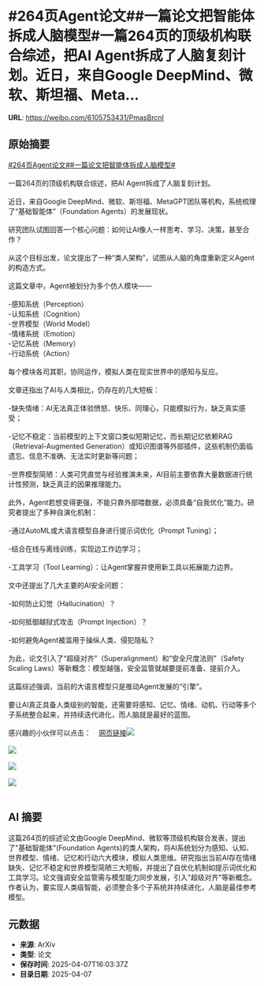 # #264页Agent论文##一篇论文把智能体拆成人脑模型#一篇264页的顶级机构联合综述，把AI Agent拆成了人脑复刻计划。近日，来自Google DeepMind、微软、斯坦福、Meta...

**URL**: https://weibo.com/6105753431/PmasBrcnI

## 原始摘要

<a href="https://m.weibo.cn/search?containerid=231522type%3D1%26t%3D10%26q%3D%23264%E9%A1%B5Agent%E8%AE%BA%E6%96%87%23&amp;extparam=%23264%E9%A1%B5Agent%E8%AE%BA%E6%96%87%23" data-hide=""><span class="surl-text">#264页Agent论文#</span></a><a href="https://m.weibo.cn/search?containerid=231522type%3D1%26t%3D10%26q%3D%23%E4%B8%80%E7%AF%87%E8%AE%BA%E6%96%87%E6%8A%8A%E6%99%BA%E8%83%BD%E4%BD%93%E6%8B%86%E6%88%90%E4%BA%BA%E8%84%91%E6%A8%A1%E5%9E%8B%23&amp;extparam=%23%E4%B8%80%E7%AF%87%E8%AE%BA%E6%96%87%E6%8A%8A%E6%99%BA%E8%83%BD%E4%BD%93%E6%8B%86%E6%88%90%E4%BA%BA%E8%84%91%E6%A8%A1%E5%9E%8B%23" data-hide=""><span class="surl-text">#一篇论文把智能体拆成人脑模型#</span></a><br><br>一篇264页的顶级机构联合综述，把AI Agent拆成了人脑复刻计划。<br><br>近日，来自Google DeepMind、微软、斯坦福、MetaGPT团队等机构，系统梳理了“基础智能体”（Foundation Agents）的发展现状。<br><br>研究团队试图回答一个核心问题：如何让AI像人一样思考、学习、决策，甚至合作？<br><br>从这个目标出发，论文提出了一种“类人架构”，试图从人脑的角度重新定义Agent的构造方式。<br><br>这篇文章中，Agent被划分为多个仿人模块——<br><br>-感知系统（Perception）<br>-认知系统（Cognition）<br>-世界模型（World Model）<br>-情绪系统（Emotion）<br>-记忆系统（Memory）<br>-行动系统（Action）<br><br>每个模块各司其职，协同运作，模拟人类在现实世界中的感知与反应。<br><br>文章还指出了AI与人类相比，仍存在的几大短板：<br><br>-缺失情绪：AI无法真正体验愤怒、快乐、同理心，只能模拟行为，缺乏真实感受；<br><br>-记忆不稳定：当前模型的上下文窗口类似短期记忆，而长期记忆依赖RAG（Retrieval-Augmented Generation）或知识图谱等外部插件，这些机制仍面临遗忘、信息不准确、无法实时更新等问题；<br><br>-世界模型简陋：人类可凭直觉与经验推演未来，AI目前主要依靠大量数据进行统计性预测，缺乏真正的因果推理能力。<br><br>此外，Agent若想变得更强，不能只靠外部喂数据，必须具备“自我优化”能力。研究者提出了多种自演化机制：<br><br>-通过AutoML或大语言模型自身进行提示词优化（Prompt Tuning）；<br><br>-结合在线与离线训练，实现边工作边学习；<br><br>-工具学习（Tool Learning）：让Agent掌握并使用新工具以拓展能力边界。<br><br>文中还提出了几大主要的AI安全问题：<br><br>-如何防止幻觉（Hallucination）？<br><br>-如何抵御越狱式攻击（Prompt Injection）？<br><br>-如何避免Agent被滥用于操纵人类、侵犯隐私？<br><br>为此，论文引入了“超级对齐”（Superalignment）和“安全尺度法则”（Safety Scaling Laws）等新概念：模型越强，安全监管就越要提前准备、提前介入。<br><br>这篇综述强调，当前的大语言模型只是推动Agent发展的“引擎”。<br><br>要让AI真正具备人类级别的智能，还需要将感知、记忆、情绪、动机、行动等多个子系统整合起来，并持续迭代进化，而人脑就是最好的蓝图。<br><br>感兴趣的小伙伴可以点击：<a href="https://weibo.cn/sinaurl?u=https%3A%2F%2Fhuggingface.co%2Fpapers%2F2504.01990" data-hide=""><span class="url-icon"><img style="width: 1rem;height: 1rem" src="https://h5.sinaimg.cn/upload/2015/09/25/3/timeline_card_small_web_default.png" referrerpolicy="no-referrer"></span><span class="surl-text">网页链接</span></a><img style="" src="https://tvax2.sinaimg.cn/large/006Fd7o3gy1i08bybfebpj30qs0xchck.jpg" referrerpolicy="no-referrer"><br><br><img style="" src="https://tvax4.sinaimg.cn/large/006Fd7o3gy1i08bycdr9uj30sk0l1n7v.jpg" referrerpolicy="no-referrer"><br><br><img style="" src="https://tvax4.sinaimg.cn/large/006Fd7o3gy1i08bye7cpwj30qu0h2tey.jpg" referrerpolicy="no-referrer"><br><br><img style="" src="https://tvax1.sinaimg.cn/large/006Fd7o3gy1i08byfvdw1j30r90oq15c.jpg" referrerpolicy="no-referrer"><br><br>

## AI 摘要

这篇264页的综述论文由Google DeepMind、微软等顶级机构联合发表，提出了"基础智能体"(Foundation Agents)的类人架构，将AI系统划分为感知、认知、世界模型、情绪、记忆和行动六大模块，模拟人类思维。研究指出当前AI存在情绪缺失、记忆不稳定和世界模型简陋三大短板，并提出了自优化机制如提示词优化和工具学习。论文强调安全监管需与模型能力同步发展，引入"超级对齐"等新概念。作者认为，要实现人类级智能，必须整合多个子系统并持续进化，人脑是最佳参考模型。

## 元数据

- **来源**: ArXiv
- **类型**: 论文
- **保存时间**: 2025-04-07T16:03:37Z
- **目录日期**: 2025-04-07

